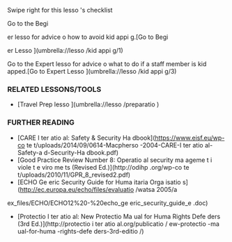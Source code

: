 [Title]: # (Et mai
te
a
t ?)
[Order]: # (6)

Swipe right for this lesso
's checklist

Go to the Begi

er lesso
 for advice o
 how to avoid kid
appi
g.[Go to Begi

er Lesso
](umbrella://lesso
/kid
appi
g/1)

Go to the Expert lesso
 for advice o
 what to do if a staff member is kid
apped.[Go to Expert Lesso
](umbrella://lesso
/kid
appi
g/3)

### RELATED LESSONS/TOOLS

*   [Travel Prep lesso
](umbrella://lesso
/preparatio
)

### FURTHER READING

*   [CARE I
ter
atio
al: Safety & Security Ha
dbook](https://www.eisf.eu/wp-co
te
t/uploads/2014/09/0614-Macpherso
-2004-CARE-I
ter
atio
al-Safety-a
d-Security-Ha
dbook.pdf)
*   [Good Practice Review Number 8: Operatio
al security ma
ageme
t i
 viole
t e
viro
me
ts (Revised Ed.)](http://odihp
.org/wp-co
te
t/uploads/2010/11/GPR_8_revised2.pdf)
*   [ECHO Ge
eric Security Guide for Huma
itaria
 Orga
isatio
s](http://ec.europa.eu/echo/files/evaluatio
/watsa
2005/a

ex_files/ECHO/ECHO12%20-%20echo_ge
eric_security_guide_e
.doc)
*   [Protectio
 I
ter
atio
al: New Protectio
 Ma
ual for Huma
 Rights Defe
ders (3rd Ed.)](http://protectio
i
ter
atio
al.org/publicatio
/
ew-protectio
-ma
ual-for-huma
-rights-defe
ders-3rd-editio
/)